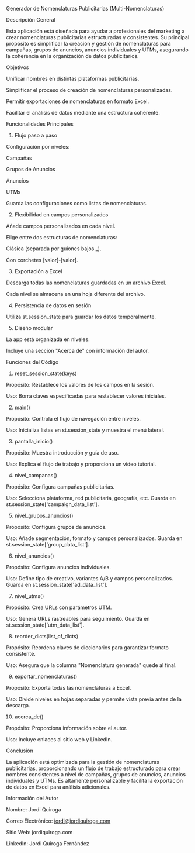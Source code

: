 Generador de Nomenclaturas Publicitarias (Multi-Nomenclaturas)

Descripción General

Esta aplicación está diseñada para ayudar a profesionales del marketing a crear nomenclaturas publicitarias estructuradas y consistentes. Su principal propósito es simplificar la creación y gestión de nomenclaturas para campañas, grupos de anuncios, anuncios individuales y UTMs, asegurando la coherencia en la organización de datos publicitarios.

Objetivos

Unificar nombres en distintas plataformas publicitarias.

Simplificar el proceso de creación de nomenclaturas personalizadas.

Permitir exportaciones de nomenclaturas en formato Excel.

Facilitar el análisis de datos mediante una estructura coherente.

Funcionalidades Principales

1. Flujo paso a paso

Configuración por niveles:

Campañas

Grupos de Anuncios

Anuncios

UTMs

Guarda las configuraciones como listas de nomenclaturas.

2. Flexibilidad en campos personalizados

Añade campos personalizados en cada nivel.

Elige entre dos estructuras de nomenclaturas:

Clásica (separada por guiones bajos _).

Con corchetes [valor]-[valor].

3. Exportación a Excel

Descarga todas las nomenclaturas guardadas en un archivo Excel.

Cada nivel se almacena en una hoja diferente del archivo.

4. Persistencia de datos en sesión

Utiliza st.session_state para guardar los datos temporalmente.

5. Diseño modular

La app está organizada en niveles.

Incluye una sección "Acerca de" con información del autor.

Funciones del Código

1. reset_session_state(keys)

Propósito: Restablece los valores de los campos en la sesión.

Uso: Borra claves especificadas para restablecer valores iniciales.

2. main()

Propósito: Controla el flujo de navegación entre niveles.

Uso: Inicializa listas en st.session_state y muestra el menú lateral.

3. pantalla_inicio()

Propósito: Muestra introducción y guía de uso.

Uso: Explica el flujo de trabajo y proporciona un video tutorial.

4. nivel_campanas()

Propósito: Configura campañas publicitarias.

Uso: Selecciona plataforma, red publicitaria, geografía, etc. Guarda en st.session_state['campaign_data_list'].

5. nivel_grupos_anuncios()

Propósito: Configura grupos de anuncios.

Uso: Añade segmentación, formato y campos personalizados. Guarda en st.session_state['group_data_list'].

6. nivel_anuncios()

Propósito: Configura anuncios individuales.

Uso: Define tipo de creativo, variantes A/B y campos personalizados. Guarda en st.session_state['ad_data_list'].

7. nivel_utms()

Propósito: Crea URLs con parámetros UTM.

Uso: Genera URLs rastreables para seguimiento. Guarda en st.session_state['utm_data_list'].

8. reorder_dicts(list_of_dicts)

Propósito: Reordena claves de diccionarios para garantizar formato consistente.

Uso: Asegura que la columna "Nomenclatura generada" quede al final.

9. exportar_nomenclaturas()

Propósito: Exporta todas las nomenclaturas a Excel.

Uso: Divide niveles en hojas separadas y permite vista previa antes de la descarga.

10. acerca_de()

Propósito: Proporciona información sobre el autor.

Uso: Incluye enlaces al sitio web y LinkedIn.

Conclusión

La aplicación está optimizada para la gestión de nomenclaturas publicitarias, proporcionando un flujo de trabajo estructurado para crear nombres consistentes a nivel de campañas, grupos de anuncios, anuncios individuales y UTMs. Es altamente personalizable y facilita la exportación de datos en Excel para análisis adicionales.

Información del Autor

Nombre: Jordi Quiroga

Correo Electrónico: jordi@jordiquiroga.com

Sitio Web: jordiquiroga.com

LinkedIn: Jordi Quiroga Fernández
